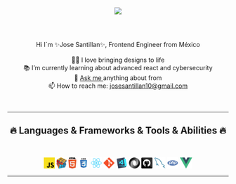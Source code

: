 <h1 align="center">
  <a href="https://git.io/typing-svg">
    <img src="https://readme-typing-svg.herokuapp.com?font=Fira+Code&color=%2336BCF7&duration=6000&center=true&vCenter=true&width=450&lines=Hello+everyone+%F0%9F%91%8B%F0%9F%91%8B;I%C2%B4m+Jos%C3%A9+Santill%C3%A1n+%F0%9F%A7%91%F0%9F%8F%BB+;A+passionate+FrontEnd+Engineer+%E2%9D%A4%EF%B8%8F%F0%9F%91%A8%E2%80%8D%F0%9F%8E%93;Enjoy+my+github++%F0%9F%91%A8%E2%80%8D%F0%9F%92%BB+" />
  </a>
</h1>

<p align="center"><br><br>
Hi I´m ✨Jose Santillan✨, Frontend Engineer from México
<br><br>
  👨‍💻 I love bringing designs to life <br>
  📚 I’m currently learning about advanced react and cybersecurity <br>
  💬 <a target="_blank" href="https://api.whatsapp.com/send?phone=526771053138">Ask me <a/>anything about from <br>
  📫 How to reach me: <a href="mailto: josesantillan10@gmail.com">josesantillan10@gmail.com<a><br>
</p>
<br>

<hr>
<h2 align="center">🔥 Languages & Frameworks & Tools & Abilities 🔥</h2>
<br>
<p align="center">
    <code><img title="Javascript" height="25" src="https://github.com/JoseSantillan97/JoseSantillan97/blob/master/assets/javascript.svg"></code>
    <code><img title="Problem Solving" height="25" src="https://github.com/JoseSantillan97/JoseSantillan97/blob/master/assets/problemSolving.png"></code>
    <code><img title="HTML5" height="25" src="https://github.com/JoseSantillan97/JoseSantillan97/blob/master/assets/html5.svg"></code>
    <code><img title="CSS" height="25" src="https://github.com/JoseSantillan97/JoseSantillan97/blob/master/assets/css.svg"></code>
    <code><img title="React" height="25" src="https://github.com/JoseSantillan97/JoseSantillan97/blob/master/assets/react-original.svg"></code>
    <code><img title="Git" height="25" src="https://github.com/JoseSantillan97/JoseSantillan97/blob/master/assets/git-original.svg"></code>
    <code><img title="Visual Studio Code" height="25" src="https://github.com/JoseSantillan97/JoseSantillan97/blob/master/assets/vscode.png"></code>
    <code><img title="JSON" height="25" src="https://github.com/JoseSantillan97/JoseSantillan97/blob/master/assets/json.svg"></code>
    <code><img title="GitHub" height="25" src="https://github.com/JoseSantillan97/JoseSantillan97/blob/master/assets/github.svg"></code>
    <code><img title="MySQL" height="25" src="https://github.com/JoseSantillan97/JoseSantillan97/blob/master/assets/mysql.svg"></code>
    <code><img title="PHP" height="25" src="https://github.com/JoseSantillan97/JoseSantillan97/blob/master/assets/php.svg"></code>
    <code><img title="VueJS" height="25" src="https://github.com/JoseSantillan97/JoseSantillan97/blob/master/assets/vuejs.svg"></code>
</p>
<hr>
